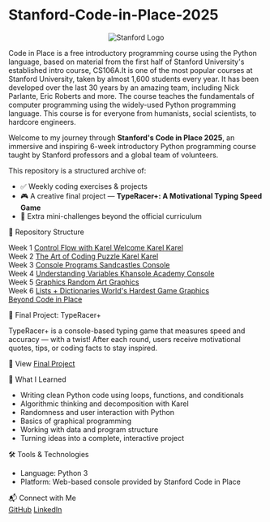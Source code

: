 # Stanford-Code-in-Place-2025

<p align="center"><img src="https://codeinplace.stanford.edu/stanford.png" alt="Stanford Logo" /></p>

Code in Place is a free introductory programming course using the Python language, based on material from the first half of Stanford University's established intro course, CS106A.It is one of the most popular courses at Stanford University, taken by almost 1,600 students every year. It has been developed over the last 30 years by an amazing team, including Nick Parlante, Eric Roberts and more. The course teaches the fundamentals of computer programming using the widely-used Python programming language. This course is for everyone from humanists, social scientists, to hardcore engineers.


Welcome to my journey through **Stanford's Code in Place 2025**, an immersive and inspiring 6-week introductory Python programming course taught by Stanford professors and a global team of volunteers.

This repository is a structured archive of:
- ✅ Weekly coding exercises & projects
- 🎮 A creative final project — **TypeRacer+: A Motivational Typing Speed Game**
- 🧪 Extra mini-challenges beyond the official curriculum

📁 Repository Structure

Week 1	[Control Flow with Karel	Welcome Karel	Karel](https://github.com/SuhasMartha/Stanford-Code-in-Place-2025/tree/main/Week%201%3A%20Welcome)<br>
Week 2	[The Art of Coding	Puzzle Karel	Karel](https://github.com/SuhasMartha/Stanford-Code-in-Place-2025/tree/main/Week%202%3A%20Stepwise%20Refinement)<br>
Week 3	[Console Programs	Sandcastles	Console](https://github.com/SuhasMartha/Stanford-Code-in-Place-2025/tree/main/Week%203%3A%20Intro%20to%20Python)<br>
Week 4	[Understanding Variables	Khansole Academy	Console](https://github.com/SuhasMartha/Stanford-Code-in-Place-2025/tree/main/Week%204%3A%20Python%20Control%20Flow)<br>
Week 5	[Graphics	Random Art	Graphics](https://github.com/SuhasMartha/Stanford-Code-in-Place-2025/tree/main/Week%205%3A%20Graphics)<br>
Week 6	[Lists + Dictionaries	World's Hardest Game	Graphics](https://github.com/SuhasMartha/Stanford-Code-in-Place-2025/tree/main/Week%206%3A%20Data)<br>
[Beyond Code in Place](https://github.com/SuhasMartha/Stanford-Code-in-Place-2025/tree/main/Extra%20Content%20Beyond%20Code%20in%20Place)<br>

🎯 Final Project: TypeRacer+

TypeRacer+ is a console-based typing game that measures speed and accuracy — with a twist! After each round, users receive motivational quotes, tips, or coding facts to stay inspired.

📌 View [Final Project](https://github.com/SuhasMartha/Stanford-Code-in-Place-2025/tree/main/Final%20Project)

🧠 What I Learned
- Writing clean Python code using loops, functions, and conditionals
- Algorithmic thinking and decomposition with Karel
- Randomness and user interaction with Python
- Basics of graphical programming
- Working with data and program structure
- Turning ideas into a complete, interactive project

🛠️ Tools & Technologies
- Language: Python 3
- Platform: Web-based console provided by Stanford Code in Place

📬 Connect with Me <br>
[GitHub](https://github.com/SuhasMartha)
[LinkedIn](https://www.linkedin.com/in/suhas-martha/)
